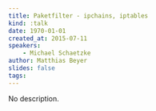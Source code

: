 ```yaml
---
title: Paketfilter - ipchains, iptables
kind: :talk
date: 1970-01-01
created_at: 2015-07-11
speakers:
    - Michael Schaetzke
author: Matthias Beyer
slides: false
tags:
---
```


No description.
